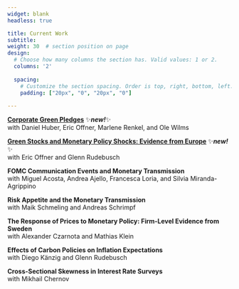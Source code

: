 ```yaml
---
widget: blank
headless: true

title: Current Work
subtitle:
weight: 30  # section position on page
design:
  # Choose how many columns the section has. Valid values: 1 or 2.
  columns: '2'
  
  spacing:
    # Customize the section spacing. Order is top, right, bottom, left.
    padding: ["20px", "0", "20px", "0"]  
  
---
```


**[Corporate Green Pledges](/publication/green-pledges)** :sparkles:***new!***:sparkles:   
with Daniel Huber, Eric Offner, Marlene Renkel, and Ole Wilms

**[Green Stocks and Monetary Policy Shocks: Evidence from Europe](/publication/green-mps)** :sparkles:***new!***:sparkles:      
with Eric Offner and Glenn Rudebusch

**FOMC Communication Events and Monetary Transmission**   
with Miguel Acosta, Andrea Ajello, Francesca Loria, and Silvia Miranda-Agrippino

**Risk Appetite and the Monetary Transmission**   
with Maik Schmeling and Andreas Schrimpf

**The Response of Prices to Monetary Policy: Firm-Level Evidence from Sweden**  
with Alexander Czarnota and Mathias Klein

**Effects of Carbon Policies on Inflation Expectations**  
with Diego Känzig and Glenn Rudebusch

**Cross-Sectional Skewness in Interest Rate Surveys**    
with Mikhail Chernov


